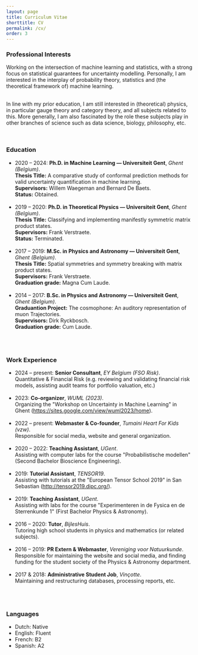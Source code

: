 ```yaml
---
layout: page
title: Curriculum Vitae
shorttitle: CV
permalink: /cv/
order: 3
---
```


<h3>Professional Interests</h3>

Working on the intersection of machine learning and statistics, with a strong focus 
on statistical guarantees for uncertainty modelling. Personally, I am interested in 
the interplay of probability theory, statistics and (the theoretical framework of) 
machine learning.<br><br>

In line with my prior education, I am still interested in (theoretical) physics, in 
particular gauge theory and category theory, and all subjects related to this. More 
generally, I am also fascinated by the role these subjects play in other branches of 
science such as data science, biology, philosophy, etc.

<br>
<h3>Education</h3>

* 2020 &ndash; 2024: <b>Ph.D. in Machine Learning &mdash; Universiteit Gent</b>, <i>Ghent (Belgium)</i>.<br>
    <b>Thesis Title:</b> A comparative study of conformal prediction methods 
for valid uncertainty quantification in machine learning.<br>
    <b>Supervisors:</b> Willem Waegeman and Bernard De Baets.<br>
    <b>Status:</b> Obtained.<br><br>
* 2019 &ndash; 2020: <b>Ph.D. in Theoretical Physics &mdash; Universiteit Gent</b>, <i>Ghent (Belgium)</i>.<br>
    <b>Thesis Title:</b> Classifying and implementing manifestly symmetric 
matrix product states.<br>
    <b>Supervisors:</b> Frank Verstraete.<br>
    <b>Status:</b> Terminated.<br><br>
* 2017 &ndash; 2019: <b>M.Sc. in Physics and Astronomy &mdash; Universiteit Gent</b>, <i>Ghent (Belgium)</i>.<br>
    <b>Thesis Title:</b> Spatial symmetries and symmetry breaking with matrix 
product states.<br>
    <b>Supervisors:</b> Frank Verstraete.<br>
    <b>Graduation grade:</b> Magna Cum Laude.<br><br>
* 2014 &ndash; 2017: <b>B.Sc. in Physics and Astronomy &mdash; Universiteit Gent</b>, <i>Ghent (Belgium)</i>.<br>
    <b>Graduantion Project:</b> The cosmophone: An auditory representation of 
muon Trajectories.<br>
    <b>Supervisors:</b> Dirk Ryckbosch.<br>
    <b>Graduation grade:</b> Cum Laude.<br><br>

<br>
<h3>Work Experience</h3>

* 2024 &ndash; present: <b>Senior Consultant</b>, <i>EY Belgium (FSO Risk)</i>.<br>
    Quantitative & Financial Risk (e.g. reviewing and validating financial risk models, assisting audit teams for portfolio valuation, etc.)<br><br>
* 2023: <b>Co-organizer</b>, <i>WUML (2023)</i>.<br>
    Organizing the "Workshop on Uncertainty in Machine Learning" in Ghent (<a href = "https://sites.google.com/view/wuml2023/home" target = "_blank">https://sites.google.com/view/wuml2023/home</a>).<br><br>
* 2022 &ndash; present: <b>Webmaster & Co-founder</b>, <i>Tumaini Heart For Kids (vzw)</i>.<br>
    Responsible for social media, website and general organization.<br><br>
* 2020 &ndash; 2022: <b>Teaching Assistant</b>, <i>UGent</i>.<br>
    Assisting with computer labs for the course "Probabilistische modellen" (Second Bachelor Bioscience Engineering).<br><br>
* 2019: <b>Tutorial Assistant</b>, <i>TENSOR19</i>.<br>
    Assisting with tutorials at the "European Tensor School 2019" in San Sebastian (<a href = "http://tensor2019.dipc.org/" target = "_blank">http://tensor2019.dipc.org/</a>).<br><br>
* 2019: <b>Teaching Assistant</b>, <i>UGent</i>.<br>
    Assisting with labs for the course "Experimenteren in de Fysica en de Sterrenkunde 1" (First Bachelor Physics & Astronomy).<br><br>
* 2016 &ndash; 2020: <b>Tutor</b>, <i>BijlesHuis</i>.<br>
    Tutoring high school students in physics and mathematics (or related subjects).<br><br>
* 2016 &ndash; 2019: <b>PR Extern & Webmaster</b>, <i>Vereniging voor Natuurkunde</i>.<br>
    Responsible for maintaining the website and social media, and finding funding for the student society of the Physics & Astronomy department.<br><br>
* 2017 & 2018: <b>Administrative Student Job</b>, <i>Vinçotte</i>.<br>
    Maintaining and restructuring databases, processing reports, etc.<br><br>

<br>
<h3>Languages</h3>

* Dutch: Native
* English: Fluent
* French: B2
* Spanish: A2